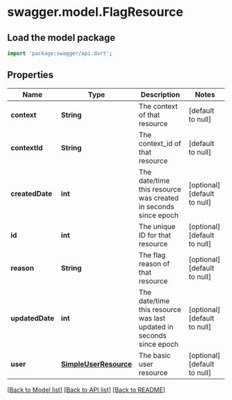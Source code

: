 # swagger.model.FlagResource

## Load the model package
```dart
import 'package:swagger/api.dart';
```

## Properties
Name | Type | Description | Notes
------------ | ------------- | ------------- | -------------
**context** | **String** | The context of that resource | [default to null]
**contextId** | **String** | The context_id of that resource | [default to null]
**createdDate** | **int** | The date/time this resource was created in seconds since epoch | [optional] [default to null]
**id** | **int** | The unique ID for that resource | [optional] [default to null]
**reason** | **String** | The flag reason of that resource | [optional] [default to null]
**updatedDate** | **int** | The date/time this resource was last updated in seconds since epoch | [optional] [default to null]
**user** | [**SimpleUserResource**](SimpleUserResource.md) | The basic user resource | [optional] [default to null]

[[Back to Model list]](../README.md#documentation-for-models) [[Back to API list]](../README.md#documentation-for-api-endpoints) [[Back to README]](../README.md)



